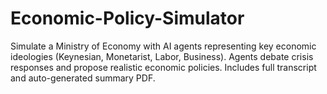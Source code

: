 # Economic-Policy-Simulator
Simulate a Ministry of Economy with AI agents representing key economic ideologies (Keynesian, Monetarist, Labor, Business). Agents debate crisis responses and propose realistic economic policies. Includes full transcript and auto-generated summary PDF.
